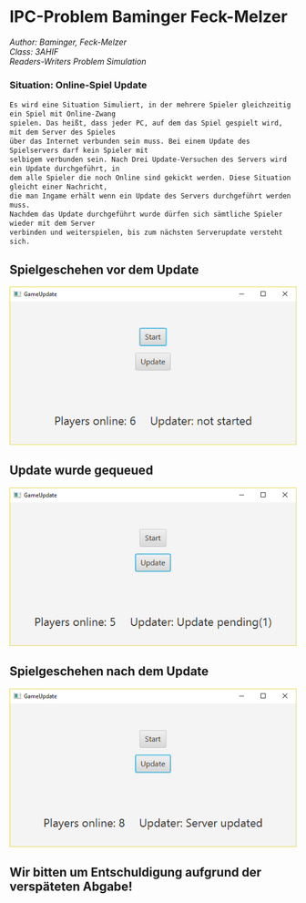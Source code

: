 # IPC-Problem Baminger Feck-Melzer 
*Author: Baminger, Feck-Melzer  
 Class: 3AHIF   
 Readers-Writers Problem Simulation*

### Situation: Online-Spiel Update
    Es wird eine Situation Simuliert, in der mehrere Spieler gleichzeitig ein Spiel mit Online-Zwang
    spielen. Das heißt, dass jeder PC, auf dem das Spiel gespielt wird, mit dem Server des Spieles
    über das Internet verbunden sein muss. Bei einem Update des Spielservers darf kein Spieler mit
    selbigem verbunden sein. Nach Drei Update-Versuchen des Servers wird ein Update durchgeführt, in
    dem alle Spieler die noch Online sind gekickt werden. Diese Situation gleicht einer Nachricht,
    die man Ingame erhält wenn ein Update des Servers durchgeführt werden muss. 
    Nachdem das Update durchgeführt wurde dürfen sich sämtliche Spieler wieder mit dem Server
    verbinden und weiterspielen, bis zum nächsten Serverupdate versteht sich.

  ## Spielgeschehen vor dem Update
  
  ![Spielgeschehen vor dem Update](s1.png)

  ## Update wurde gequeued

  ![Update wurde gequeued](s2.png)

  ## Spielgeschehen nach dem Update

  ![Spielgeschehen nach dem Update](s3.png)
  
  
 ## Wir bitten um Entschuldigung aufgrund der verspäteten Abgabe!

